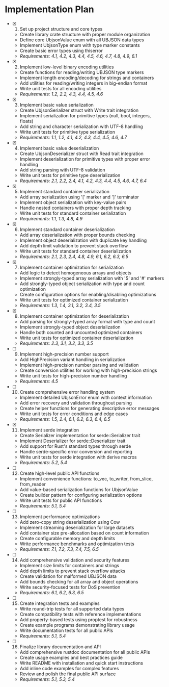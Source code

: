 # Implementation Plan

- [x] 1. Set up project structure and core types
  - Create library crate structure with proper module organization
  - Define core UbjsonValue enum with all UBJSON data types
  - Implement UbjsonType enum with type marker constants
  - Create basic error types using thiserror
  - _Requirements: 4.1, 4.2, 4.3, 4.4, 4.5, 4.6, 4.7, 4.8, 4.9, 6.1_

- [x] 2. Implement low-level binary encoding utilities
  - Create functions for reading/writing UBJSON type markers
  - Implement length encoding/decoding for strings and containers
  - Add utilities for reading/writing integers in big-endian format
  - Write unit tests for all encoding utilities
  - _Requirements: 1.2, 2.2, 4.3, 4.4, 4.5, 4.6_

- [x] 3. Implement basic value serialization
  - Create UbjsonSerializer struct with Write trait integration
  - Implement serialization for primitive types (null, bool, integers, floats)
  - Add string and character serialization with UTF-8 handling
  - Write unit tests for primitive type serialization
  - _Requirements: 1.1, 1.2, 4.1, 4.2, 4.3, 4.4, 4.5, 4.6, 4.7_

- [x] 4. Implement basic value deserialization
  - Create UbjsonDeserializer struct with Read trait integration
  - Implement deserialization for primitive types with proper error handling
  - Add string parsing with UTF-8 validation
  - Write unit tests for primitive type deserialization
  - _Requirements: 2.1, 2.2, 2.4, 4.1, 4.2, 4.3, 4.4, 4.5, 4.6, 4.7, 6.4_

- [x] 5. Implement standard container serialization
  - Add array serialization using '[' marker and ']' terminator
  - Implement object serialization with key-value pairs
  - Handle nested containers with proper depth tracking
  - Write unit tests for standard container serialization
  - _Requirements: 1.1, 1.3, 4.8, 4.9_

- [x] 6. Implement standard container deserialization
  - Add array deserialization with proper bounds checking
  - Implement object deserialization with duplicate key handling
  - Add depth limit validation to prevent stack overflow
  - Write unit tests for standard container deserialization
  - _Requirements: 2.1, 2.3, 2.4, 4.8, 4.9, 6.1, 6.2, 6.3, 6.5_

- [x] 7. Implement container optimization for serialization
  - Add logic to detect homogeneous arrays and objects
  - Implement strongly-typed array serialization with '$' and '#' markers
  - Add strongly-typed object serialization with type and count optimization
  - Create configuration options for enabling/disabling optimizations
  - Write unit tests for optimized container serialization
  - _Requirements: 1.3, 1.4, 3.1, 3.2, 3.4, 3.5_

- [x] 8. Implement container optimization for deserialization
  - Add parsing for strongly-typed array format with type and count
  - Implement strongly-typed object deserialization
  - Handle both counted and uncounted optimized containers
  - Write unit tests for optimized container deserialization
  - _Requirements: 2.3, 3.1, 3.2, 3.3, 3.5_

- [ ] 9. Implement high-precision number support
  - Add HighPrecision variant handling in serialization
  - Implement high-precision number parsing and validation
  - Create conversion utilities for working with high-precision strings
  - Write unit tests for high-precision number handling
  - _Requirements: 4.5_

- [ ] 10. Create comprehensive error handling system
  - Implement detailed UbjsonError enum with context information
  - Add error recovery and validation throughout parsing
  - Create helper functions for generating descriptive error messages
  - Write unit tests for error conditions and edge cases
  - _Requirements: 1.5, 2.4, 6.1, 6.2, 6.3, 6.4, 6.5_

- [x] 11. Implement serde integration
  - Create Serializer implementation for serde::Serializer trait
  - Implement Deserializer for serde::Deserializer trait
  - Add support for Rust's standard types through serde
  - Handle serde-specific error conversion and reporting
  - Write unit tests for serde integration with derive macros
  - _Requirements: 5.2, 5.4_

- [ ] 12. Create high-level public API functions
  - Implement convenience functions: to_vec, to_writer, from_slice, from_reader
  - Add value-based serialization functions for UbjsonValue
  - Create builder pattern for configuring serialization options
  - Write unit tests for public API functions
  - _Requirements: 5.1, 5.4_

- [ ] 13. Implement performance optimizations
  - Add zero-copy string deserialization using Cow<str>
  - Implement streaming deserialization for large datasets
  - Add container size pre-allocation based on count information
  - Create configurable memory and depth limits
  - Write performance benchmarks and optimization tests
  - _Requirements: 7.1, 7.2, 7.3, 7.4, 7.5, 6.5_

- [ ] 14. Add comprehensive validation and security features
  - Implement size limits for containers and strings
  - Add depth limits to prevent stack overflow attacks
  - Create validation for malformed UBJSON data
  - Add bounds checking for all array and object operations
  - Write security-focused tests for DoS prevention
  - _Requirements: 6.1, 6.2, 6.3, 6.5_

- [ ] 15. Create integration tests and examples
  - Write round-trip tests for all supported data types
  - Create compatibility tests with reference implementations
  - Add property-based tests using proptest for robustness
  - Create example programs demonstrating library usage
  - Write documentation tests for all public APIs
  - _Requirements: 5.1, 5.4_

- [ ] 16. Finalize library documentation and API
  - Add comprehensive rustdoc documentation for all public APIs
  - Create usage examples and best practices guide
  - Write README with installation and quick start instructions
  - Add inline code examples for complex features
  - Review and polish the final public API surface
  - _Requirements: 5.1, 5.3, 5.4_